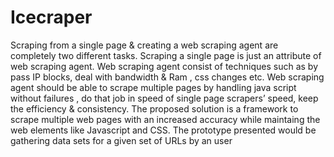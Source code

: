 # Icecraper
Scraping from a single page & creating a web scraping agent are completely two different tasks. Scraping a single page is just an attribute of web scraping agent. Web scraping agent consist of techniques such as by pass IP blocks, deal with bandwidth & Ram , css changes etc. Web scraping agent should be able to scrape multiple pages by handling java script without failures , do that job in speed of single page scrapers’ speed, keep the efficiency  & consistency. The proposed solution is a framework to scrape multiple web pages with an increased accuracy while maintaing the web elements like Javascript and CSS. The prototype presented would be gathering data sets for a given set of URLs by an user
